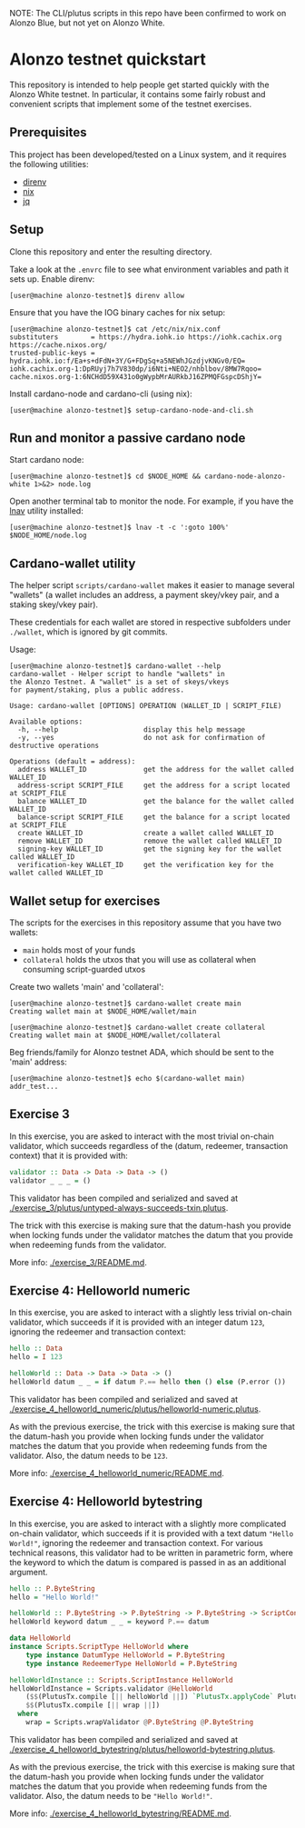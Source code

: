NOTE: The CLI/plutus scripts in this repo have been confirmed to work on Alonzo Blue, but not yet on Alonzo White.

# Alonzo testnet quickstart
This repository is intended to help people get started quickly with the Alonzo White testnet. In particular, it contains some fairly robust and convenient scripts that implement some of the testnet exercises.

## Prerequisites
This project has been developed/tested on a Linux system, and it requires the following utilities:
- [direnv](https://direnv.net/)
- [nix](https://nixos.org/guides/install-nix.html)
- [jq](https://stedolan.github.io/jq/)

## Setup

Clone this repository and enter the resulting directory.

Take a look at the `.envrc` file to see what environment variables and path it sets up. Enable direnv: 
```
[user@machine alonzo-testnet]$ direnv allow
```

Ensure that you have the IOG binary caches for nix setup:
```
[user@machine alonzo-testnet]$ cat /etc/nix/nix.conf 
substituters        = https://hydra.iohk.io https://iohk.cachix.org https://cache.nixos.org/
trusted-public-keys = hydra.iohk.io:f/Ea+s+dFdN+3Y/G+FDgSq+a5NEWhJGzdjvKNGv0/EQ= iohk.cachix.org-1:DpRUyj7h7V830dp/i6Nti+NEO2/nhblbov/8MW7Rqoo= cache.nixos.org-1:6NCHdD59X431o0gWypbMrAURkbJ16ZPMQFGspcDShjY=
```

Install cardano-node and cardano-cli (using nix):
```
[user@machine alonzo-testnet]$ setup-cardano-node-and-cli.sh
```

## Run and monitor a passive cardano node
Start cardano node:
```
[user@machine alonzo-testnet]$ cd $NODE_HOME && cardano-node-alonzo-white 1>&2> node.log
```

Open another terminal tab to monitor the node. For example, if you have the [lnav](https://lnav.org/) utility installed:
```
[user@machine alonzo-testnet]$ lnav -t -c ':goto 100%' $NODE_HOME/node.log
```

## Cardano-wallet utility
The helper script `scripts/cardano-wallet` makes it easier to manage several "wallets" (a wallet includes an address, a payment skey/vkey pair, and a staking skey/vkey pair).

These credentials for each wallet are stored in respective subfolders under `./wallet`, which is ignored by git commits.

Usage:
```
[user@machine alonzo-testnet]$ cardano-wallet --help
cardano-wallet - Helper script to handle "wallets" in
the Alonzo Testnet. A "wallet" is a set of skeys/vkeys
for payment/staking, plus a public address.

Usage: cardano-wallet [OPTIONS] OPERATION (WALLET_ID | SCRIPT_FILE)

Available options:
  -h, --help                     display this help message
  -y, --yes                      do not ask for confirmation of destructive operations

Operations (default = address):
  address WALLET_ID              get the address for the wallet called WALLET_ID
  address-script SCRIPT_FILE     get the address for a script located at SCRIPT_FILE
  balance WALLET_ID              get the balance for the wallet called WALLET_ID
  balance-script SCRIPT_FILE     get the balance for a script located at SCRIPT_FILE
  create WALLET_ID               create a wallet called WALLET_ID
  remove WALLET_ID               remove the wallet called WALLET_ID
  signing-key WALLET_ID          get the signing key for the wallet called WALLET_ID
  verification-key WALLET_ID     get the verification key for the wallet called WALLET_ID
```

## Wallet setup for exercises
The scripts for the exercises in this repository assume that you have two wallets:
- `main` holds most of your funds
- `collateral` holds the utxos that you will use as collateral when consuming script-guarded utxos

Create two wallets 'main' and 'collateral':
```
[user@machine alonzo-testnet]$ cardano-wallet create main
Creating wallet main at $NODE_HOME/wallet/main

[user@machine alonzo-testnet]$ cardano-wallet create collateral
Creating wallet main at $NODE_HOME/wallet/collateral
```

Beg friends/family for Alonzo testnet ADA, which should be sent to the 'main' address:
```
[user@machine alonzo-testnet]$ echo $(cardano-wallet main)
addr_test...
```

## Exercise 3
In this exercise, you are asked to interact with the most trivial on-chain validator, which succeeds regardless of the (datum, redeemer, transaction context) that it is provided with:
```haskell
validator :: Data -> Data -> Data -> ()
validator _ _ _ = ()
```

This validator has been compiled and serialized and saved at [./exercise_3/plutus/untyped-always-succeeds-txin.plutus](./exercise_3/plutus/untyped-always-succeeds-txin.plutus).

The trick with this exercise is making sure that the datum-hash you provide when locking funds under the validator matches the datum that you provide when redeeming funds from the validator.

More info: [./exercise_3/README.md](./exercise_3/README.md).

## Exercise 4: Helloworld numeric
In this exercise, you are asked to interact with a slightly less trivial on-chain validator, which succeeds if it is provided with an integer datum `123`, ignoring the redeemer and transaction context:
```haskell
hello :: Data
hello = I 123

helloWorld :: Data -> Data -> Data -> ()
helloWorld datum _ _ = if datum P.== hello then () else (P.error ())
```

This validator has been compiled and serialized and saved at [./exercise_4_helloworld_numeric/plutus/helloworld-numeric.plutus](./exercise_4_helloworld_numeric/plutus/helloworld-numeric.plutus).

As with the previous exercise, the trick with this exercise is making sure that the datum-hash you provide when locking funds under the validator matches the datum that you provide when redeeming funds from the validator. Also, the datum needs to be `123`.

More info: [./exercise_4_helloworld_numeric/README.md](./exercise_4_helloworld_numeric/README.md).

## Exercise 4: Helloworld bytestring
In this exercise, you are asked to interact with a slightly more complicated on-chain validator, which succeeds if it is provided with a text datum `"Hello World!"`, ignoring the redeemer and transaction context. For various technical reasons, this validator had to be written in parametric form, where the keyword to which the datum is compared is passed in as an additional argument.
```haskell
hello :: P.ByteString
hello = "Hello World!"

helloWorld :: P.ByteString -> P.ByteString -> P.ByteString -> ScriptContext -> P.Bool
helloWorld keyword datum _ _ = keyword P.== datum

data HelloWorld
instance Scripts.ScriptType HelloWorld where
    type instance DatumType HelloWorld = P.ByteString
    type instance RedeemerType HelloWorld = P.ByteString

helloWorldInstance :: Scripts.ScriptInstance HelloWorld
helloWorldInstance = Scripts.validator @HelloWorld
    ($$(PlutusTx.compile [|| helloWorld ||]) `PlutusTx.applyCode` PlutusTx.liftCode hello)
    $$(PlutusTx.compile [|| wrap ||])
  where
    wrap = Scripts.wrapValidator @P.ByteString @P.ByteString
```

This validator has been compiled and serialized and saved at [./exercise_4_helloworld_bytestring/plutus/helloworld-bytestring.plutus](./exercise_4_helloworld_bytestring/plutus/helloworld-bytestring.plutus).

As with the previous exercise, the trick with this exercise is making sure that the datum-hash you provide when locking funds under the validator matches the datum that you provide when redeeming funds from the validator. Also, the datum needs to be `"Hello World!"`.

More info: [./exercise_4_helloworld_bytestring/README.md](./exercise_4_helloworld_bytestring/README.md).

